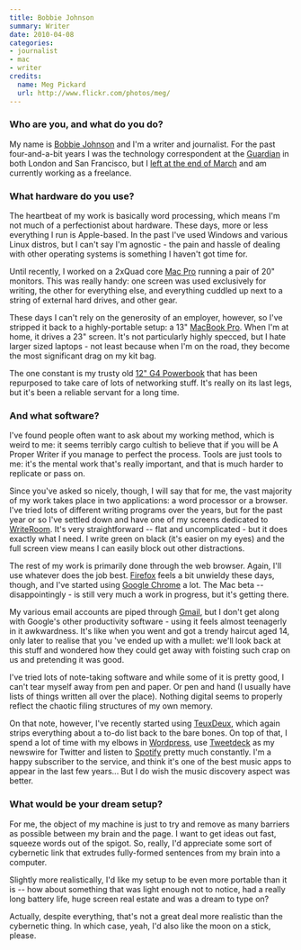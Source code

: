 ```yaml
---
title: Bobbie Johnson
summary: Writer
date: 2010-04-08
categories:
- journalist
- mac
- writer
credits:
  name: Meg Pickard
  url: http://www.flickr.com/photos/meg/
---
```


### Who are you, and what do you do?

My name is [Bobbie Johnson](http://bobbiejohnson.org "Bobbie's site.") and I'm a writer and journalist. For the past four-and-a-bit years I was the technology correspondent at the [Guardian](http://www.guardian.co.uk "The Guardian's website.") in both London and San Francisco, but I [left at the end of March](http://bobbiejohnson.org/post/464714652/fresh-challenges "Bobbie's reasons for leaving The Guardian.") and am currently working as a freelance.

### What hardware do you use?

The heartbeat of my work is basically word processing, which means I'm not much of a perfectionist about hardware. These days, more or less everything I run is Apple-based. In the past I've used Windows and various Linux distros, but I can't say I'm agnostic - the pain and hassle of dealing with other operating systems is something I haven't got time for.

Until recently, I worked on a 2xQuad core [Mac Pro][mac-pro] running a pair of 20" monitors. This was really handy: one screen was used exclusively for writing, the other for everything else, and everything cuddled up next to a string of external hard drives, and other gear.

These days I can't rely on the generosity of an employer, however, so I've stripped it back to a highly-portable setup: a 13" [MacBook Pro][macbook-pro]. When I'm at home, it drives a 23" screen. It's not particularly highly specced, but I hate larger sized laptops - not least because when I'm on the road, they become the most significant drag on my kit bag.

The one constant is my trusty old [12" G4 Powerbook][powerbook-g4] that has been repurposed to take care of lots of networking stuff. It's really on its last legs, but it's been a reliable servant for a long time.

### And what software?

I've found people often want to ask about my working method, which is weird to me: it seems terribly cargo cultish to believe that if you will be A Proper Writer if you manage to perfect the process. Tools are just tools to me: it's the mental work that's really important, and that is much harder to replicate or pass on.

Since you've asked so nicely, though, I will say that for me, the vast majority of my work takes place in two applications: a word processor or a browser. I've tried lots of different writing programs over the years, but for the past year or so I've settled down and have one of my screens dedicated to [WriteRoom][]. It's very straightforward -- flat and uncomplicated - but it does exactly what I need. I write green on black (it's easier on my eyes) and the full screen view means I can easily block out other distractions.

The rest of my work is primarily done through the web browser. Again, I'll use whatever does the job best. [Firefox][] feels a bit unwieldy these days, though, and I've started using [Google Chrome][chrome] a lot. The Mac beta -- disappointingly - is still very much a work in progress, but it's getting there.

My various email accounts are piped through [Gmail][], but I don't get along with Google's other productivity software - using it feels almost teenagerly in it awkwardness. It's like when you went and got a trendy haircut aged 14, only later to realise that you 've ended up with a mullet: we'll look back at this stuff and wondered how they could get away with foisting such crap on us and pretending it was good.

I've tried lots of note-taking software and while some of it is pretty good, I can't tear myself away from pen and paper. Or pen and hand (I usually have lists of things written all over the place). Nothing digital seems to properly reflect the chaotic filing structures of my own memory.

On that note, however, I've recently started using [TeuxDeux][], which again strips everything about a to-do list back to the bare bones. On top of that, I spend a lot of time with my elbows in [Wordpress][], use [Tweetdeck][] as my newswire for Twitter and listen to [Spotify][] pretty much constantly. I'm a happy subscriber to the service, and think it's one of the best music apps to appear in the last few years... But I do wish the music discovery aspect was better.

### What would be your dream setup?

For me, the object of my machine is just to try and remove as many barriers as possible between my brain and the page. I want to get ideas out fast, squeeze words out of the spigot. So, really, I'd appreciate some sort of cybernetic link that extrudes fully-formed sentences from my brain into a computer.

Slightly more realistically, I'd like my setup to be even more portable than it is -- how about something that was light enough not to notice, had a really long battery life, huge screen real estate and was a dream to type on?

Actually, despite everything, that's not a great deal more realistic than the cybernetic thing. In which case, yeah, I'd also like the moon on a stick, please.

[chrome]: https://www.google.com/intl/en/chrome/browser/ "A WebKit-based browser, where each tab runs in its own thread."
[firefox]: https://www.mozilla.org/en-US/firefox/new/ "A cross-platform open-source web browser."
[gmail]: https://mail.google.com/mail/ "Web-based email."
[mac-pro]: https://www.apple.com/mac-pro/ "The Intel-based Mac tower computer."
[macbook-pro]: https://www.apple.com/macbook-pro/ "A laptop."
[powerbook-g4]: https://en.wikipedia.org/wiki/PowerBook_G4 "A laptop."
[spotify]: https://www.spotify.com/us/ "A music streaming service."
[teuxdeux]: https://teuxdeux.com/ "A simple, classy to-do web application."
[tweetdeck]: https://about.twitter.com/products/tweetdeck "A multi-column Twitter client."
[wordpress]: https://wordpress.com/ "Weblog publishing software."
[writeroom]: http://www.hogbaysoftware.com/products/writeroom "Full-screen writing software."
